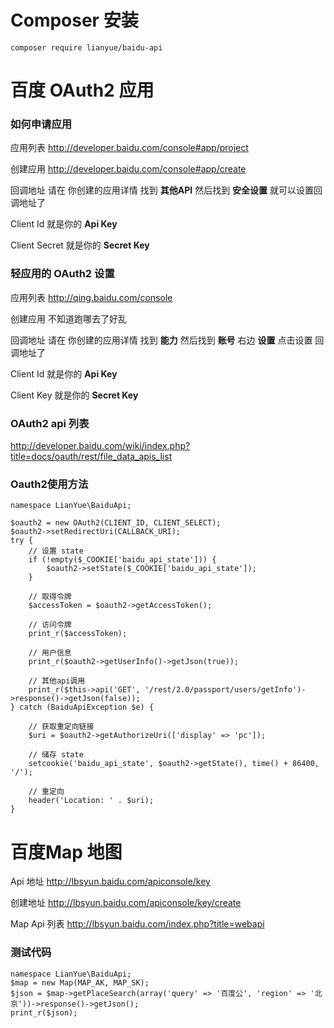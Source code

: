 

# Composer 安装

    composer require lianyue/baidu-api





# 百度 OAuth2 应用

### 如何申请应用

应用列表
    http://developer.baidu.com/console#app/project

创建应用
    http://developer.baidu.com/console#app/create

回调地址
    请在 你创建的应用详情 找到 **其他API** 然后找到 **安全设置**  就可以设置回调地址了

Client Id
    就是你的  **Api Key**

Client Secret
    就是你的  **Secret Key**





### 轻应用的 OAuth2 设置
应用列表
    http://qing.baidu.com/console

创建应用
    不知道跑哪去了好乱

回调地址
    请在 你创建的应用详情 找到 **能力** 然后找到 **账号** 右边 **设置**  点击设置 回调地址了


Client Id
    就是你的  **Api Key**

Client Key
    就是你的  **Secret Key**



### OAuth2 api 列表
http://developer.baidu.com/wiki/index.php?title=docs/oauth/rest/file_data_apis_list


### Oauth2使用方法

    namespace LianYue\BaiduApi;

    $oauth2 = new OAuth2(CLIENT_ID, CLIENT_SELECT);
    $oauth2->setRedirectUri(CALLBACK_URI);
    try {
        // 设置 state
        if (!empty($_COOKIE['baidu_api_state'])) {
            $oauth2->setState($_COOKIE['baidu_api_state']);
        }

        // 取得令牌
        $accessToken = $oauth2->getAccessToken();

        // 访问令牌
        print_r($accessToken);

        // 用户信息
        print_r($oauth2->getUserInfo()->getJson(true));

        // 其他api调用
        print_r($this->api('GET', '/rest/2.0/passport/users/getInfo')->response()->getJson(false));
    } catch (BaiduApiException $e) {

        // 获取重定向链接
        $uri = $oauth2->getAuthorizeUri(['display' => 'pc']);

        // 储存 state
        setcookie('baidu_api_state', $oauth2->getState(), time() + 86400, '/');

        // 重定向
        header('Location: ' . $uri);
    }





# 百度Map 地图

Api 地址
http://lbsyun.baidu.com/apiconsole/key

创建地址
http://lbsyun.baidu.com/apiconsole/key/create

Map Api 列表
http://lbsyun.baidu.com/index.php?title=webapi


### 测试代码

    namespace LianYue\BaiduApi;
    $map = new Map(MAP_AK, MAP_SK);
    $json = $map->getPlaceSearch(array('query' => '百度公', 'region' => '北京'))->response()->getJson();
    print_r($json);
